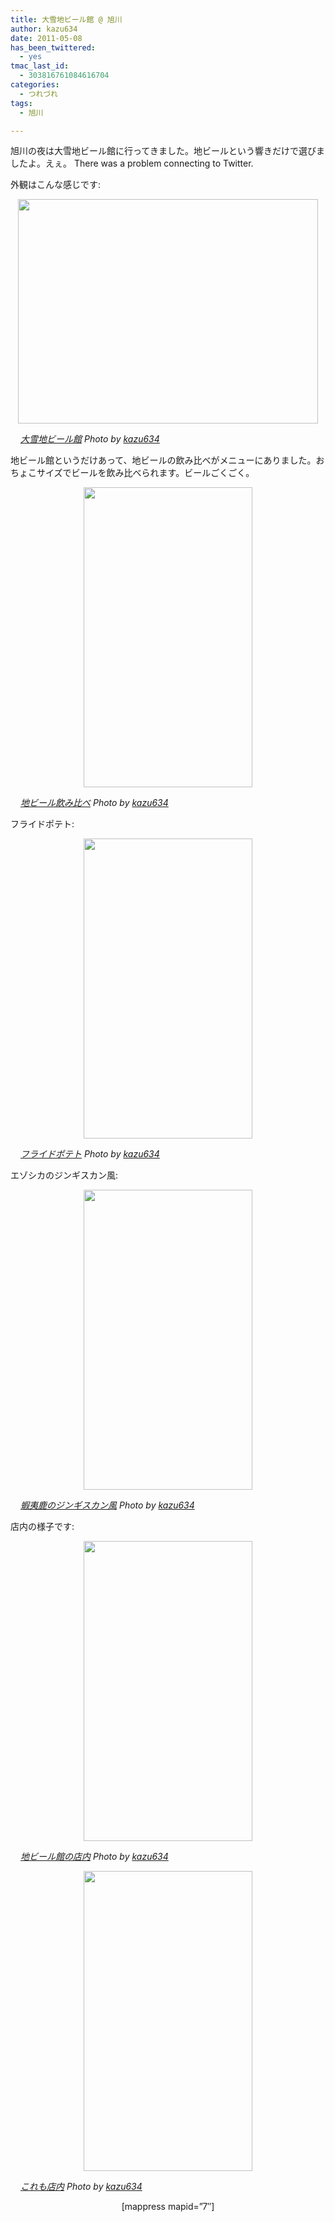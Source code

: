 ```yaml
---
title: 大雪地ビール館 @ 旭川
author: kazu634
date: 2011-05-08
has_been_twittered:
  - yes
tmac_last_id:
  - 303816761084616704
categories:
  - つれづれ
tags:
  - 旭川

---
```

旭川の夜は大雪地ビール館に行ってきました。地ビールという響きだけで選びましたよ。えぇ。 There was a problem connecting to Twitter. 

外観はこんな感じです:

<p style="text-align: center;">
<a href="http://blog.kazu634.com/2011/05/08/%e5%a4%a7%e9%9b%aa%e5%9c%b0%e3%83%93%e3%83%bc%e3%83%ab%e9%a4%a8-%e6%97%ad%e5%b7%9d/attachment/1073/" onclick="__gaTracker('send', 'event', 'outbound-article', 'http://blog.kazu634.com/2011/05/08/%e5%a4%a7%e9%9b%aa%e5%9c%b0%e3%83%93%e3%83%bc%e3%83%ab%e9%a4%a8-%e6%97%ad%e5%b7%9d/attachment/1073/', '');" title=''><img width="480" height="359" src="http://blog.kazu634.com/wp-content/uploads/2012/06/jpg137" class="attachment-large aligncenter wp-image-1073" alt="" title="" srcset="http://blog.kazu634.com/wp-content/uploads/2012/06/jpg137-300x224. 300w, http://blog.kazu634.com/wp-content/uploads/2012/06/jpg137 480w" sizes="(max-width: 480px) 100vw, 480px" /></a>
</p>

<cite class="flickr_photographer"><img src="http://www.flickr.com/favicon.ico" alt="" width="16" /><a href="http://www.flickr.com/photos/42332031@N02/5680067210/" onclick="__gaTracker('send', 'event', 'outbound-article', 'http://www.flickr.com/photos/42332031@N02/5680067210/', '大雪地ビール館');" rel="nofollow"  target="_blank">大雪地ビール館</a> Photo by <a href="http://www.flickr.com/photos/42332031@N02/" onclick="__gaTracker('send', 'event', 'outbound-article', 'http://www.flickr.com/photos/42332031@N02/', 'kazu634');" rel="nofollow"  target="_blank">kazu634</a></cite>

<p style="text-align: left;">
<!--more-->
</p>

地ビール館というだけあって、地ビールの飲み比べがメニューにありました。おちょこサイズでビールを飲み比べられます。ビールごくごく。

<p style="text-align: center;">
<a href="http://blog.kazu634.com/2011/05/08/%e5%a4%a7%e9%9b%aa%e5%9c%b0%e3%83%93%e3%83%bc%e3%83%ab%e9%a4%a8-%e6%97%ad%e5%b7%9d/attachment/1074/" onclick="__gaTracker('send', 'event', 'outbound-article', 'http://blog.kazu634.com/2011/05/08/%e5%a4%a7%e9%9b%aa%e5%9c%b0%e3%83%93%e3%83%bc%e3%83%ab%e9%a4%a8-%e6%97%ad%e5%b7%9d/attachment/1074/', '');" title=''><img width="270" height="480" src="http://blog.kazu634.com/wp-content/uploads/2012/06/jpg138" class="attachment-large aligncenter wp-image-1074" alt="" title="" /></a>
</p>

<cite class="flickr_photographer"><img src="http://www.flickr.com/favicon.ico" alt="" width="16" /><a href="http://www.flickr.com/photos/42332031@N02/5680067742/" onclick="__gaTracker('send', 'event', 'outbound-article', 'http://www.flickr.com/photos/42332031@N02/5680067742/', '地ビール飲み比べ');" rel="nofollow"  target="_blank">地ビール飲み比べ</a> Photo by <a href="http://www.flickr.com/photos/42332031@N02/" onclick="__gaTracker('send', 'event', 'outbound-article', 'http://www.flickr.com/photos/42332031@N02/', 'kazu634');" rel="nofollow"  target="_blank">kazu634</a></cite>

フライドポテト:

<p style="text-align: center;">
<a href="http://blog.kazu634.com/2011/05/08/%e5%a4%a7%e9%9b%aa%e5%9c%b0%e3%83%93%e3%83%bc%e3%83%ab%e9%a4%a8-%e6%97%ad%e5%b7%9d/attachment/1075/" onclick="__gaTracker('send', 'event', 'outbound-article', 'http://blog.kazu634.com/2011/05/08/%e5%a4%a7%e9%9b%aa%e5%9c%b0%e3%83%93%e3%83%bc%e3%83%ab%e9%a4%a8-%e6%97%ad%e5%b7%9d/attachment/1075/', '');" title=''><img width="270" height="480" src="http://blog.kazu634.com/wp-content/uploads/2012/06/jpg139" class="attachment-large aligncenter wp-image-1075" alt="" title="" /></a>
</p>

<cite class="flickr_photographer"><img src="http://www.flickr.com/favicon.ico" alt="" width="16" /><a href="http://www.flickr.com/photos/42332031@N02/5680068314/" onclick="__gaTracker('send', 'event', 'outbound-article', 'http://www.flickr.com/photos/42332031@N02/5680068314/', 'フライドポテト');" rel="nofollow"  target="_blank">フライドポテト</a> Photo by <a href="http://www.flickr.com/photos/42332031@N02/" onclick="__gaTracker('send', 'event', 'outbound-article', 'http://www.flickr.com/photos/42332031@N02/', 'kazu634');" rel="nofollow"  target="_blank">kazu634</a></cite>

エゾシカのジンギスカン風:

<p style="text-align: center;">
<a href="http://blog.kazu634.com/2011/05/08/%e5%a4%a7%e9%9b%aa%e5%9c%b0%e3%83%93%e3%83%bc%e3%83%ab%e9%a4%a8-%e6%97%ad%e5%b7%9d/attachment/1076/" onclick="__gaTracker('send', 'event', 'outbound-article', 'http://blog.kazu634.com/2011/05/08/%e5%a4%a7%e9%9b%aa%e5%9c%b0%e3%83%93%e3%83%bc%e3%83%ab%e9%a4%a8-%e6%97%ad%e5%b7%9d/attachment/1076/', '');" title=''><img width="270" height="480" src="http://blog.kazu634.com/wp-content/uploads/2012/06/jpg140" class="attachment-large aligncenter wp-image-1076" alt="" title="" /></a>
</p>

<cite class="flickr_photographer"><img src="http://www.flickr.com/favicon.ico" alt="" width="16" /><a href="http://www.flickr.com/photos/42332031@N02/5679509767/" onclick="__gaTracker('send', 'event', 'outbound-article', 'http://www.flickr.com/photos/42332031@N02/5679509767/', '蝦夷鹿のジンギスカン風');" rel="nofollow"  target="_blank">蝦夷鹿のジンギスカン風</a> Photo by <a href="http://www.flickr.com/photos/42332031@N02/" onclick="__gaTracker('send', 'event', 'outbound-article', 'http://www.flickr.com/photos/42332031@N02/', 'kazu634');" rel="nofollow"  target="_blank">kazu634</a></cite>

店内の様子です:

<p style="text-align: center;">
<a href="http://blog.kazu634.com/2011/05/08/%e5%a4%a7%e9%9b%aa%e5%9c%b0%e3%83%93%e3%83%bc%e3%83%ab%e9%a4%a8-%e6%97%ad%e5%b7%9d/attachment/1077/" onclick="__gaTracker('send', 'event', 'outbound-article', 'http://blog.kazu634.com/2011/05/08/%e5%a4%a7%e9%9b%aa%e5%9c%b0%e3%83%93%e3%83%bc%e3%83%ab%e9%a4%a8-%e6%97%ad%e5%b7%9d/attachment/1077/', '');" title=''><img width="270" height="480" src="http://blog.kazu634.com/wp-content/uploads/2012/06/jpg141" class="attachment-large aligncenter wp-image-1077" alt="" title="" /></a>
</p>

<cite class="flickr_photographer"><img src="http://www.flickr.com/favicon.ico" alt="" width="16" /><a href="http://www.flickr.com/photos/42332031@N02/5680068778/" onclick="__gaTracker('send', 'event', 'outbound-article', 'http://www.flickr.com/photos/42332031@N02/5680068778/', '地ビール館の店内');" rel="nofollow"  target="_blank">地ビール館の店内</a> Photo by <a href="http://www.flickr.com/photos/42332031@N02/" onclick="__gaTracker('send', 'event', 'outbound-article', 'http://www.flickr.com/photos/42332031@N02/', 'kazu634');" rel="nofollow"  target="_blank">kazu634</a></cite>

<p style="text-align: center;">
<a href="http://blog.kazu634.com/2011/05/08/%e5%a4%a7%e9%9b%aa%e5%9c%b0%e3%83%93%e3%83%bc%e3%83%ab%e9%a4%a8-%e6%97%ad%e5%b7%9d/attachment/1078/" onclick="__gaTracker('send', 'event', 'outbound-article', 'http://blog.kazu634.com/2011/05/08/%e5%a4%a7%e9%9b%aa%e5%9c%b0%e3%83%93%e3%83%bc%e3%83%ab%e9%a4%a8-%e6%97%ad%e5%b7%9d/attachment/1078/', '');" title=''><img width="270" height="480" src="http://blog.kazu634.com/wp-content/uploads/2012/06/jpg142" class="attachment-large aligncenter wp-image-1078" alt="" title="" /></a>
</p>

<cite class="flickr_photographer"><img src="http://www.flickr.com/favicon.ico" alt="" width="16" /><a href="http://www.flickr.com/photos/42332031@N02/5680069312/" onclick="__gaTracker('send', 'event', 'outbound-article', 'http://www.flickr.com/photos/42332031@N02/5680069312/', 'これも店内');" rel="nofollow"  target="_blank">これも店内</a> Photo by <a href="http://www.flickr.com/photos/42332031@N02/" onclick="__gaTracker('send', 'event', 'outbound-article', 'http://www.flickr.com/photos/42332031@N02/', 'kazu634');" rel="nofollow"  target="_blank">kazu634</a></cite>

<p style="text-align: center;">
  [mappress mapid=&#8221;7&#8243;]
</p>
